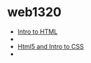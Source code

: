 # web1320
 
<ul>
    <li><a href="intro_to_html/index.html" target="_blank">Intro to HTML</a><li>
    <li><a href="html5_css/index.html" target="_blank"> Html5 and Intro to CSS</a><li>
<ul>

 